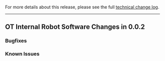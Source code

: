 For more details about this release, please see the full [technical change log][]. 

[technical change log]: https://github.com/Opentrons/opentrons/releases

---

## OT Internal Robot Software Changes in 0.0.2

### Bugfixes

### Known Issues


